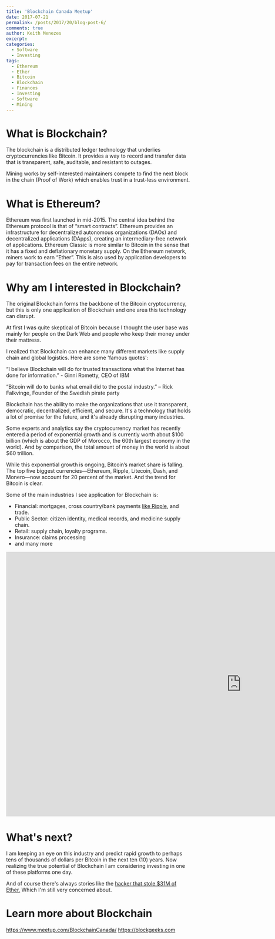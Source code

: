 ```yaml
---
title: 'Blockchain Canada Meetup'
date: 2017-07-21
permalink: /posts/2017/20/blog-post-6/
comments: true
author: Keith Menezes
excerpt:
categories:
  - Software
  - Investing
tags:
  - Ethereum
  - Ether
  - Bitcoin
  - Blockchain
  - Finances
  - Investing
  - Software
  - Mining
---
```


# What is Blockchain?
The blockchain is a distributed ledger technology that underlies cryptocurrencies like Bitcoin. It provides a way to record and transfer data that is transparent, safe, auditable, and resistant to outages.

Mining works by self-interested maintainers compete to find the next block in the chain (Proof of Work) which enables trust in a trust-less environment.

# What is Ethereum?
Ethereum was first launched in mid-2015. The central idea behind the Ethereum protocol is that of “smart contracts”. Ethereum provides an infrastructure for decentralized autonomous organizations (DAOs) and decentralized applications (DApps), creating an intermediary-free network of applications. Ethereum Classic is more similar to Bitcoin in the sense that it has a fixed and deflationary monetary supply. On the Ethereum network, miners work to earn “Ether”. This is also used by application developers to pay for transaction fees on the entire network.

# Why am I interested in Blockchain?
The original Blockchain forms the backbone of the Bitcoin cryptocurrency, but this is only one application of Blockchain and one area this technology can disrupt.

At first I was quite skeptical of Bitcoin because I thought the user base was mainly for people on the Dark Web and people who keep their money under their mattress.

I realized that Blockchain can enhance many different markets like supply chain and global logistics. Here are some 'famous quotes':

“I believe Blockchain will do for trusted transactions what the Internet has done for information.” - Ginni Rometty, CEO of IBM

“Bitcoin will do to banks what email did to the postal industry.”
– Rick Falkvinge, Founder of the Swedish pirate party

Blockchain has the ability to make the organizations that use it transparent, democratic, decentralized, efficient, and secure. It's a technology that holds a lot of promise for the future, and it's already disrupting many industries.

Some experts and analytics say the cryptocurrency market has recently entered a period of exponential growth and is currently worth about $100 billion (which is about the GDP of Morocco, the 60th largest economy in the world). And by comparison, the total amount of money in the world is about $60 trillion.

While this exponential growth is ongoing, Bitcoin’s market share is falling. The top five biggest currencies—Ethereum, Ripple, Litecoin, Dash, and Monero—now account for 20 percent of the market. And the trend for Bitcoin is clear.

Some of the main industries I see application for Blockchain is:
* Financial: mortgages, cross country/bank payments [like Ripple](https://ripple.com/), and trade.
* Public Sector: citizen identity, medical records, and medicine supply chain.
* Retail: supply chain, loyalty programs.
* Insurance: claims processing
* and many more

<iframe width="1280" height="720" src="https://www.youtube.com/embed/G3psxs3gyf8" frameborder="0" allowfullscreen></iframe>

# What's next?
I am keeping an eye on this industry and predict rapid growth to perhaps tens of thousands of dollars per Bitcoin in the next ten (10) years. Now realizing the true potential of Blockchain I am considering investing in one of these platforms one day.

And of course there's always stories like the [hacker that stole $31M of Ether.](https://medium.freecodecamp.org/a-hacker-stole-31m-of-ether-how-it-happened-and-what-it-means-for-ethereum-9e5dc29e33ce) Which I'm still very concerned about.

# Learn more about Blockchain
https://www.meetup.com/BlockchainCanada/
https://blockgeeks.com

<div id="fb-root"></div>
<script>(function(d, s, id) {
  var js, fjs = d.getElementsByTagName(s)[0];
  if (d.getElementById(id)) return;
  js = d.createElement(s); js.id = id;
  js.src = "//connect.facebook.net/en_US/sdk.js#xfbml=1&version=v2.8";
  fjs.parentNode.insertBefore(js, fjs);
}(document, 'script', 'facebook-jssdk'));</script>

<div class="fb-like" data-href="http://keithmenezes.ca/posts/2017/20/blog-post-6/" data-layout="standard" data-action="like" data-size="large" data-show-faces="true" data-share="false"></div>

<div class="fb-send" data-href="http://keithmenezes.ca/posts/2017/20/blog-post-6/"></div>
